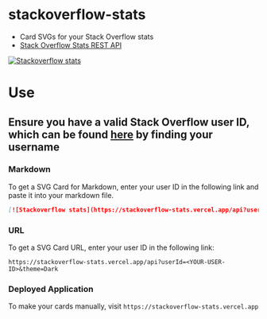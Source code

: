 # stackoverflow-stats

* Card SVGs for your Stack Overflow stats
* [Stack Overflow Stats REST API](https://github.com/stackoverflow-stats-api)

[![Stackoverflow stats](https://stackoverflow-stats.vercel.app/api?userId=16142497&theme=Dark)](https://stackoverflow.com/users/16142497)

# Use

## Ensure you have a valid Stack Overflow user ID, which can be found [here](https://stackover.com/users) by finding your username

### Markdown

To get a SVG Card for Markdown, enter your user ID in the following link and paste it into your markdown file.

```md
[![Stackoverflow stats](https://stackoverflow-stats.vercel.app/api?userId=<YOUR-USER-ID>&theme=Dark)](https://stackoverflow.com/users/<YOUR-USER-ID>)
```

### URL

To get a SVG Card URL, enter your user ID in the following link:

`
https://stackoverflow-stats.vercel.app/api?userId=<YOUR-USER-ID>&theme=Dark
`

### Deployed Application

To make your cards manually, visit `https://stackoverflow-stats.vercel.app`
